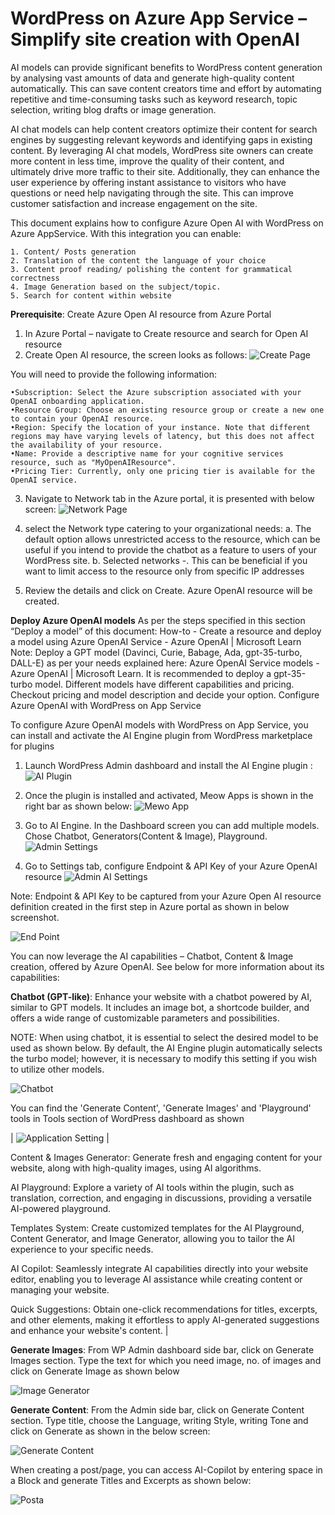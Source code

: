 # WordPress on Azure App Service – Simplify site creation with OpenAI

AI models can provide significant benefits to WordPress content generation by analysing vast amounts of data and generate high-quality content automatically. This can save content creators time and effort by automating repetitive and time-consuming tasks such as keyword research, topic selection, writing blog drafts or image generation.

AI chat models can help content creators optimize their content for search engines by suggesting relevant keywords and identifying gaps in existing content. By leveraging AI chat models, WordPress site owners can create more content in less time, improve the quality of their content, and ultimately drive more traffic to their site. Additionally, they can enhance the user experience by offering instant assistance to visitors who have questions or need help navigating through the site. This can improve customer satisfaction and increase engagement on the site.

This document explains how to configure Azure Open AI with WordPress on Azure AppService. With this integration you can enable:

    1. Content/ Posts generation 
    2. Translation of the content the language of your choice
    3. Content proof reading/ polishing the content for grammatical correctness 
    4. Image Generation based on the subject/topic.
    5. Search for content within website 

**Prerequisite**:  Create Azure Open AI resource from Azure Portal

1. In Azure Portal – navigate to Create resource and search for Open AI resource
2. Create Open AI resource, the screen looks as follows:
   ![Create Page](./media/AI_Images/WP_AI_Create.jpg)

You will need to provide the following information: 

    •Subscription: Select the Azure subscription associated with your OpenAI onboarding application.  
    •Resource Group: Choose an existing resource group or create a new one to contain your OpenAI resource. 
    •Region: Specify the location of your instance. Note that different regions may have varying levels of latency, but this does not affect the availability of your resource.  
    •Name: Provide a descriptive name for your cognitive services resource, such as "MyOpenAIResource".  
    •Pricing Tier: Currently, only one pricing tier is available for the OpenAI service. 

3. Navigate to Network tab in the Azure portal, it is presented with below screen:
    ![Network Page](./media/AI_Images/WP_AI_Create_Networktab.jpg)

5. select the Network type catering to your organizational needs:
    a. The default option allows unrestricted access to the resource, which can be useful if you intend to provide the chatbot as a feature to users of your WordPress site. 
    b. Selected networks -. This can be beneficial if you want to limit access to the resource only from specific IP addresses
6. Review the details and click on Create. Azure OpenAI resource will be created.

**Deploy Azure OpenAI models**
As per the steps specified in this section “Deploy a model” of this document: How-to - Create a resource and deploy a model using Azure OpenAI Service - Azure OpenAI | Microsoft Learn
Note: Deploy a GPT model (Davinci, Curie, Babage, Ada, gpt-35-turbo, DALL-E) as per your needs explained here: Azure OpenAI Service models - Azure OpenAI | Microsoft Learn. It is recommended to deploy a gpt-35-turbo model. Different models have different capabilities and pricing. Checkout pricing and model description and decide your option.
Configure Azure OpenAI with WordPress on App Service 
 
To configure Azure OpenAI models with WordPress on App Service, you can install and activate the AI Engine plugin from WordPress marketplace for plugins 

1. Launch WordPress Admin dashboard and install the AI Engine plugin : 
   ![AI Plugin](./media/AI_Images/WP_AI_Plugin.jpg)

2. Once the plugin is installed and activated, Meow Apps is shown in the right bar as shown below:
![Mewo App](./media/AI_Images/WP_Mewo_App.jpg)

3. Go to AI Engine. In the Dashboard screen you can add multiple models. Chose Chatbot, Generators(Content & Image),  Playground. 
![Admin Settings](./media/AI_Images/WP_Admin_Settings.jpg)

4. Go to Settings tab, configure Endpoint & API Key of your Azure OpenAI resource
 ![Admin AI Settings](./media/AI_Images/WP_AI_Admin_Settings.jpg)

Note: Endpoint & API Key to be captured from your Azure Open AI resource definition created in the first step in Azure portal as shown in below screenshot.

 ![End Point](media/AI_Images/WP_AI_Endpoint.jpg)

You can now leverage the AI capabilities – Chatbot, Content & Image creation, offered by Azure OpenAI. See below for more information about its capabilities: 

**Chatbot (GPT-like)**: Enhance your website with a chatbot powered by AI, similar to GPT models. It includes an image bot, a shortcode builder, and offers a wide range of customizable parameters and possibilities.  
 
NOTE: When using chatbot, it is essential to select the desired model to be used as shown below. By default, the AI Engine plugin automatically selects the turbo model; however, it is necessary to modify this setting if you wish to utilize other models. 

 ![Chatbot](./media/AI_Images/WP_Chatbot.jpg)

You can find the 'Generate Content', 'Generate Images' and 'Playground' tools  in Tools section of WordPress dashboard as shown 

| ![Application Setting](./media/AI_Images/WP_Admin_tools.jpg) |

Content & Images Generator: Generate fresh and engaging content for your website, along with high-quality images, using AI algorithms.  
 
AI Playground: Explore a variety of AI tools within the plugin, such as translation, correction, and engaging in discussions, providing a versatile AI-powered playground.  
 
Templates System: Create customized templates for the AI Playground, Content Generator, and Image Generator, allowing you to tailor the AI experience to your specific needs.  
 
AI Copilot: Seamlessly integrate AI capabilities directly into your website editor, enabling you to leverage AI assistance while creating content or managing your website.  

Quick Suggestions: Obtain one-click recommendations for titles, excerpts, and other elements, making it effortless to apply AI-generated suggestions and enhance your website's content. |

**Generate Images**:  From WP Admin dashboard side bar, click on Generate Images section. Type the text for which you need image, no. of images and click on Generate Image as shown below

![Image Generator](./media/AI_Images/WP_Image_Generator.jpg)

**Generate Content**: From the Admin side bar, click on Generate Content section. Type title, choose the Language, writing Style, writing Tone and click on Generate as shown in the below screen: 

![Generate Content](./media/AI_Images/WP_Content_Generator.jpg)

When creating a post/page, you can access AI-Copilot by entering space in a Block and generate Titles and Excerpts as shown below: 

![Posta](./media/AI_Images/WP_Posts.jpg)
